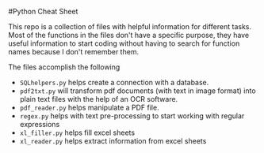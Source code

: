#Python Cheat Sheet

This repo is a collection of files with helpful information for different tasks. Most of the functions in the files don't have a specific purpose, they have useful information to start coding without having to search for function names because I don't remember them.

The files accomplish the following

* `SQLhelpers.py` helps create a connection with a database.
* `pdf2txt.py` will transform pdf documents (with text in image format) into plain text files with the help of an OCR software.
* `pdf_reader.py` helps manipulate a PDF file.
* `regex.py` helps with text pre-processing to start working with regular expressions
* `xl_filler.py` helps fill excel sheets
* `xl_reader.py` helps extract information from excel sheets
